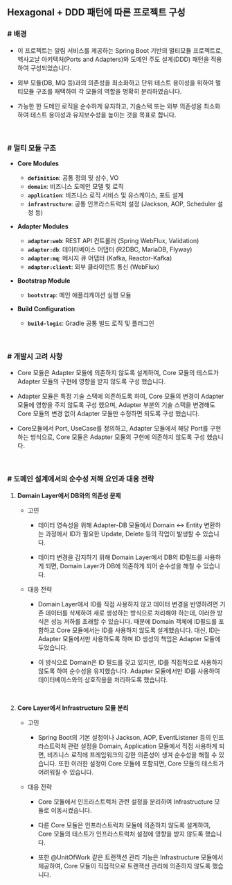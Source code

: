 ## Hexagonal + DDD 패턴에 따른 프로젝트 구성

### # 배경

- 이 프로젝트는 알림 서비스를 제공하는 Spring Boot 기반의 멀티모듈 프로젝트로, 헥사고날 아키텍처(Ports and Adapters)와 도메인 주도 설계(DDD) 패턴을 적용하여 구성되었습니다.

- 외부 모듈(DB, MQ 등)과의 의존성을 최소화하고 단위 테스트 용이성을 위하여 멀티모듈 구조를 채택하여 각 모듈의 역할을 명확히 분리하였습니다.

- 가능한 한 도메인 로직을 순수하게 유지하고, 기술스택 또는 외부 의존성을 최소화하여 테스트 용이성과 유지보수성을 높이는 것을 목표로 합니다.

<br/>

### # 멀티 모듈 구조
- **Core Modules**
  - **`definition`**: 공통 정의 및 상수, VO
  - **`domain`**: 비즈니스 도메인 모델 및 로직
  - **`application`**: 비즈니스 로직 서비스 및 유스케이스, 포트 설계
  - **`infrastructure`**: 공통 인프라스트럭처 설정 (Jackson, AOP, Scheduler 설정 등)

- **Adapter Modules**
  - **`adapter:web`**: REST API 컨트롤러 (Spring WebFlux, Validation)
  - **`adapter:db`**: 데이터베이스 어댑터 (R2DBC, MariaDB, Flyway)
  - **`adapter:mq`**: 메시지 큐 어댑터 (Kafka, Reactor-Kafka)
  - **`adapter:client`**: 외부 클라이언트 통신 (WebFlux)

- **Bootstrap Module**
  - **`bootstrap`**: 메인 애플리케이션 실행 모듈    

- **Build Configuration**
  - **`build-logic`**: Gradle 공통 빌드 로직 및 플러그인

<br/>

### # 개발시 고려 사항

- Core 모듈은 Adapter 모듈에 의존하지 않도록 설계하여, Core 모듈의 테스트가 Adapter 모듈의 구현에 영향을 받지 않도록 구성 했습니다.

- Adapter 모듈은 특정 기술 스택에 의존하도록 하여, Core 모듈의 변경이 Adapter 모듈에 영향을 주지 않도록 구성 했으며, Adapter 부분의 기술 스택을 변경해도 Core 모듈의 변경 없이 Adapter 모듈만 수정하면 되도록 구성 했습니다.

- Core모듈에서 Port, UseCase를 정의하고, Adapter 모듈에서 해당 Port를 구현하는 방식으로, Core 모듈은 Adapter 모듈의 구현에 의존하지 않도록 구성 했습니다.

<br/>

### # 도메인 설계에서의 순수성 저해 요인과 대응 전략

1. **Domain Layer에서 DB와의 의존성 문제**

    - 고민 
      - 데이터 영속성을 위해 Adapter-DB 모듈에서 Domain <-> Entity 변환하는 과정에서 ID가 필요한 Update, Delete 등의 작업이 발생할 수 있습니다.

      - 데이터 변경을 감지하기 위해 Domain Layer에서 DB의 ID필드를 사용하게 되면, Domain Layer가 DB에 의존하게 되어 순수성을 해칠 수 있습니다.

    - 대응 전략

      - Domain Layer에서 ID를 직접 사용하지 않고 데이터 변경을 반영하려면 기존 데이터를 삭제하여 새로 생성하는 방식으로 처리해야 하는데,
        이러한 방식은 성능 저하를 초래할 수 있습니다. 때문에 Domain 객체에 ID필드를 포함하고 Core 모듈에서는 ID를 사용하지 않도록 설계했습니다.
        대신, ID는 Adapter 모듈에서만 사용하도록 하며 ID 생성의 책임은 Adapter 모듈에 두었습니다. 

      - 이 방식으로 Domain은 ID 필드를 갖고 있지만, ID를 직접적으로 사용하지 않도록 하여 순수성을 유지했습니다. 
        Adapter 모듈에서만 ID를 사용하여 데이터베이스와의 상호작용을 처리하도록 했습니다.

<br/>

2. **Core Layer에서 Infrastructure 모듈 분리**

    - 고민

        - Spring Boot의 기본 설정이나 Jackson, AOP, EventListener 등의 인프라스트럭처 관련 설정을 Domain, Application 모듈에서 직접 사용하게 되면, 
        비즈니스 로직에 프레임워크의 강한 의존성이 생겨 순수성을 해칠 수 있습니다. 또한 이러한 설정이 Core 모듈에 포함되면, Core 모듈의 테스트가 어려워질 수 있습니다.
          
    - 대응 전략

        - Core 모듈에서 인프라스트럭처 관련 설정을 분리하여 Infrastructure 모듈로 이동시켰습니다. 

        - 다른 Core 모듈은 인프라스트럭처 모듈에 의존하지 않도록 설계하여, Core 모듈의 테스트가 인프라스트럭처 설정에 영향을 받지 않도록 했습니다. 

        - 또한 @UnitOfWork 같은 트랜잭션 관리 기능은 Infrastructure 모듈에서 제공하여, Core 모듈이 직접적으로 트랜잭션 관리에 의존하지 않도록 했습니다.
